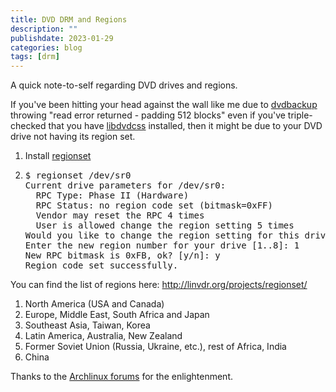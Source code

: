```yaml
---
title: DVD DRM and Regions
description: ""
publishdate: 2023-01-29
categories: blog
tags: [drm]
---
```


<div class="p-summary">
  A quick note-to-self regarding DVD drives and regions.
</div>

<!--more-->

<p>
  If you've been hitting your head against the wall like me due to <a
href="https://wiki.archlinux.org/title/Dvdbackup">dvdbackup</a> throwing "read
error returned - padding 512 blocks" even if you've triple-checked that you
have <a
href="https://archlinux.org/packages/community/x86_64/libdvdcss/">libdvdcss</a>
installed, then it might be due to your DVD drive not having its region set.
</p>

<ol>
  <li>Install <a
href="https://aur.archlinux.org/packages/regionset">regionset</a></li>
  <li>
    <pre>
$ regionset /dev/sr0 
Current drive parameters for /dev/sr0:
  RPC Type: Phase II (Hardware)
  RPC Status: no region code set (bitmask=0xFF)
  Vendor may reset the RPC 4 times
  User is allowed change the region setting 5 times
Would you like to change the region setting for this drive? [y/n]: y
Enter the new region number for your drive [1..8]: 1
New RPC bitmask is 0xFB, ok? [y/n]: y
Region code set successfully.</pre>
  </li>
</ol>

<p>
  You can find the list of regions here:
  <a
	href="http://linvdr.org/projects/regionset/">http://linvdr.org/projects/regionset/</a>
</p>

<ol>
  <li>North America (USA and Canada)</li>
  <li>Europe, Middle East, South Africa and Japan</li>
  <li>Southeast Asia, Taiwan, Korea</li>
  <li>Latin America, Australia, New Zealand</li>
  <li>Former Soviet Union (Russia, Ukraine, etc.), rest of Africa, India</li>
  <li>China</li>
</ol>

<p>
  Thanks to the <a
href="https://bbs.archlinux.org/viewtopic.php?pid=1574686#p1574686">Archlinux
forums</a> for the enlightenment.
</p>

